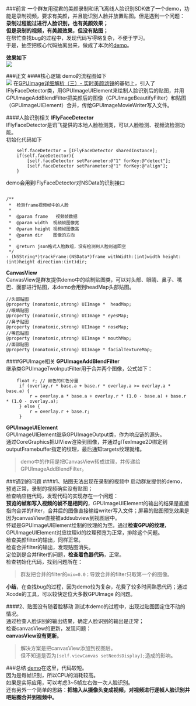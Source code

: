 ###前言
一个群友用琨君的美颜录制和讯飞离线人脸识别SDK做了一个demo，功能是录制视频，要求有美颜，并且能识别人脸并放置贴图。但是遇到一个问题：  
**录制过程能过进行人脸识别，也有美颜效果；  
但是录制的视频，有美颜效果，但没有贴图；**  
在帮忙查找bug的过程中，发现代码写得略复杂，不便于学习。  
于是，抽空把核心代码抽离出来，做成了本次的[demo](https://github.com/loyinglin/GPUImage/tree/master/Tutorial-11)。  
  
**效果如下**  
![](http://upload-images.jianshu.io/upload_images/1049769-35d8b60899e4a2e6.png?imageMogr2/auto-orient/strip%7CimageView2/2/w/1240)

###正文
####核心逻辑
demo的流程图如下    
![](http://upload-images.jianshu.io/upload_images/1049769-6840385d199c667c.png?imageMogr2/auto-orient/strip%7CimageView2/2/w/1240)
在[GPUImage详细解析（三）- 实时美颜滤镜](http://www.jianshu.com/p/2ce9b63ecfef)的基础上，引入了IFlyFaceDetector类，用GPUImageUIElement来绘制人脸识别后的贴图，并用GPUImageAddBlendFilter把美颜后的图像（GPUImageBeautifyFilter）和贴图（GPUImageUIElement）合并，传给GPUImageMovieWriter写入文件。

####人脸识别相关
**IFlyFaceDetector**   
IFlyFaceDetector是讯飞提供的本地人脸检测类，可以人脸检测、视频流检测功能。  
初始化代码如下  
```
    self.faceDetector = [IFlyFaceDetector sharedInstance];
    if(self.faceDetector){
        [self.faceDetector setParameter:@"1" forKey:@"detect"];
        [self.faceDetector setParameter:@"1" forKey:@"align"];
    }
```
demo会用到IFlyFaceDetector对NSData的识别接口  
```

/**
 *  检测frame视频帧中的人脸
 *
 *  @param frame   视频帧数据
 *  @param width  视频帧图像宽
 *  @param height 视频帧图像高
 *  @param dir    图像的方向
 *
 *  @return json格式人脸数组，没有检测到人脸则返回空
 */
- (NSString*)trackFrame:(NSData*)frame withWidth:(int)width height:(int)height direction:(int)dir;
```

**CanvasView**  
CanvasView是群友提供demo中的绘制贴图类，可以对头部、眼睛、鼻子、嘴巴、面部进行贴图，本demo会用到headMap头部贴图。  
```
//头部贴图
@property (nonatomic,strong) UIImage *  headMap;
//眼睛贴图
@property (nonatomic,strong) UIImage * eyesMap;
//鼻子贴图
@property (nonatomic,strong) UIImage * noseMap;
//嘴巴贴图
@property (nonatomic,strong) UIImage * mouthMap;
//面部贴图
@property (nonatomic,strong) UIImage * facialTextureMap;
```

####GPUImage相关
**GPUImageAddBlendFilter**  
继承类GPUImageTwoInputFilter用于合并两个图像，公式如下：  
```
    float r; // 颜色的红色分量
     if (overlay.r * base.a + base.r * overlay.a >= overlay.a * base.a) {
         r = overlay.a * base.a + overlay.r * (1.0 - base.a) + base.r * (1.0 - overlay.a);
     } else {
         r = overlay.r + base.r;
     }
```

**GPUImageUIElement**  
GPUImageUIElement继承GPUImageOutput类，作为响应链的源头。  
通过CoreGraphics把UIView渲染到图像，并通过glTexImage2D绑定到outputFramebuffer指定的纹理，最后通知targets纹理就绪。  
>demo中的作用是把CanvasView转成纹理，并传递给GPUImageAddBlendFilter。

###遇到的问题
####1、贴图无法出现在录制的视频中
启动群友提供的demo，预览正常，录制的视频确实没有贴图；  
检查响应链代码，发现代码的实现存在一个问题：  
**预览的帧和写入视频的帧不是相同的**，GPUImageUIElement的输出的结果是直接指向合并的filter，合并后的图像直接输给writer写入文件；屏幕的贴图预览效果是因为canvasView直接被addsubview到视图层中。    
怀疑是GPUImageUIElement绘制的纹理的为空。通过**检查GPU的纹理**，GPUImageUIElement对应纹理id的纹理预览为正常，排除这个问题。    
检查美颜filter的输出，同样正常。  
检查合并filter的输出，发现贴图消失。  
定位到是合并filter的问题，**检查着色器代码**，正常。  
检查初始化代码，找到问题所在：  
>群友把合并的filter的`mix=0.0；`导致合并的filter只取第一个的图像。  
  
**小结**，在查找bug的过程，因为demo较为复杂，花费了较多时间熟悉代码；通过Xcode的工具，可以较快定位大多数GPUImage 的问题。  

####2、贴图没有随着脸移动
测试本demo的过程中，出现过贴图固定住不动的情况。  
通过检查人脸识别的输出结果，确定人脸识别的输出是正常；  
检查canvasView的更新，发现问题：  
**canvasView没有更新**。  
>解决方案是把canvasView添加到视图层。  
但不知道是否为`[self.viewCanvas setNeedsDisplay];`造成的影响。  

###总结
[demo](https://github.com/loyinglin/GPUImage/tree/master/Tutorial-11)在这里，代码较短。  
因为是每帧识别，所以CPU的消耗较高。  
如果是实际应用，可以考虑3~5帧左右做一次人脸识别。  
还有另外一个简单的思路：**把输入从摄像头变成视频，对视频进行逐帧人脸识别并吧贴图合并到视频中。**  
